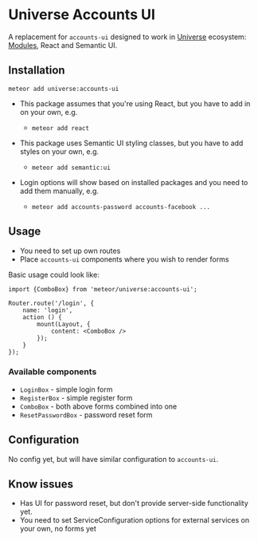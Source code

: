 # Universe Accounts UI

A replacement for `accounts-ui` designed to work in [Universe](http://unicms.io) ecosystem: [Modules](https://atmospherejs.com/universe/modules), React and Semantic UI.

## Installation

    meteor add universe:accounts-ui

- This package assumes that you're using React, but you have to add in on your own, e.g.
    * `meteor add react`
    
- This package uses Semantic UI styling classes, but you have to add styles on your own, e.g.
    * `meteor add semantic:ui`
    
- Login options will show based on installed packages and you need to add them manually, e.g.
    * `meteor add accounts-password accounts-facebook ...`

## Usage

- You need to set up own routes
- Place `accounts-ui` components where you wish to render forms
 
Basic usage could look like:

    import {ComboBox} from 'meteor/universe:accounts-ui';
    
    Router.route('/login', {
        name: 'login',
        action () {
            mount(Layout, {
                content: <ComboBox />
            });
        }
    });
    
### Available components

- `LoginBox` - simple login form
- `RegisterBox` - simple register form
- `ComboBox` - both above forms combined into one
- `ResetPasswordBox` - password reset form

## Configuration

No config yet, but will have similar configuration to `accounts-ui`.

## Know issues

- Has UI for password reset, but don't provide server-side functionality yet.
- You need to set ServiceConfiguration options for external services on your own, no forms yet

